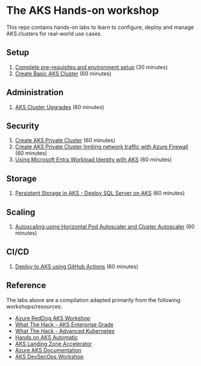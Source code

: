 # The AKS Hands-on workshop

This repo contains hands-on labs to learn to configure, deploy and manage AKS clusters for real-world use cases.

## Setup

1. [Complete pre-requisites and environment setup](environment-setup.md) (30 minutes)
1. [Create Basic AKS Cluster](aks-basic-cluster.md) (60 minutes)

## Administration

1. [AKS Cluster Upgrades](aks-cluster-upgrade.md) (60 minutes)

## Security

1. [Create AKS Private Cluster](aks-private-cluster.md) (60 minutes)
1. [Create AKS Private Cluster limiting network traffic with Azure Firewall](aks-private-cluster-firewall.md) (60 minutes)
1. [Using Microsoft Entra Workload Identity with AKS](aks-workload-identity.md) (60 minutes)

## Storage

1. [Persistent Storage in AKS - Deploy SQL Server on AKS](aks-storage-sql.md) (60 minutes)

## Scaling

1. [Autoscaling using Horizontal Pod Autoscaler and Cluster Autoscaler](aks-cluster-autoscaler.md) (60 minutes)

## CI/CD

1. [Deploy to AKS using GitHub Actions](aks-github-deploy.md) (60 minutes)

## Reference

The labs above are a compilation adapted primarily from the following workshops/resources:

* [Azure RedDog AKS Workshop](https://github.com/Azure/reddog-aks-workshop)
* [What The Hack - AKS Enterprise Grade](https://github.com/microsoft/WhatTheHack/tree/master/039-AKSEnterpriseGrade)
* [What The Hack - Advanced Kubernetes](https://github.com/microsoft/WhatTheHack/tree/master/023-AdvancedKubernetes)
* [Hands on AKS Automatic](https://github.com/microsoft/hands-on-aks-automatic)
* [AKS Landing Zone Accelerator](https://github.com/Azure/AKS-Landing-Zone-Accelerator)
* [Azure AKS Documentation](https://learn.microsoft.com/en-us/azure/aks)
* [AKS DevSecOps Workshop](https://azure.github.io/AKS-DevSecOps-Workshop/)

